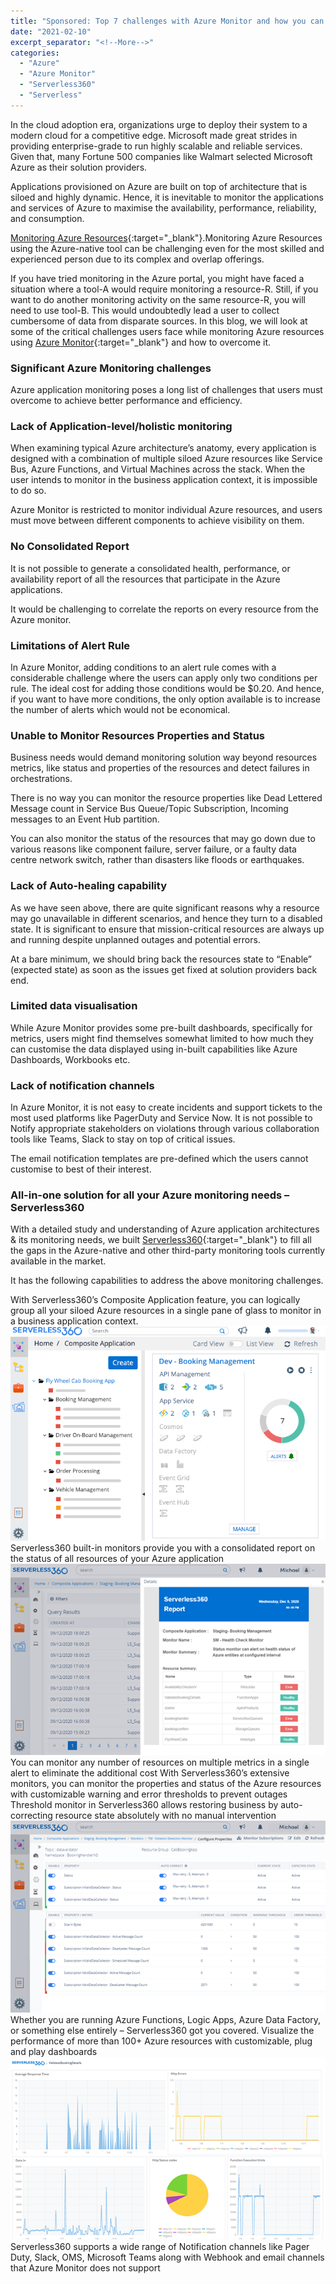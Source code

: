 ```yaml
---
title: "Sponsored: Top 7 challenges with Azure Monitor and how you can fix it."
date: "2021-02-10"
excerpt_separator: "<!--More-->"
categories: 
  - "Azure"
  - "Azure Monitor"
  - "Serverless360"
  - "Serverless"
---
```


In the cloud adoption era, organizations urge to deploy their system to a modern cloud for a competitive edge. Microsoft made great strides in providing enterprise-grade to run highly scalable and reliable services. Given that, many Fortune 500 companies like Walmart selected Microsoft Azure as their solution providers.

Applications provisioned on Azure are built on top of architecture that is siloed and highly dynamic. Hence, it is inevitable to monitor the applications and services of Azure to maximise the availability, performance, reliability, and consumption.

<!--More-->

[Monitoring Azure Resources](https://www.serverless360.com/microsoft-azure-monitoring/){:target="_blank"}.Monitoring Azure Resources using the Azure-native tool can be challenging even for the most skilled and experienced person due to its complex and overlap offerings.

If you have tried monitoring in the Azure portal, you might have faced a situation where a tool-A would require monitoring a resource-R. Still, if you want to do another monitoring activity on the same resource-R, you will need to use tool-B. This would undoubtedly lead a user to collect cumbersome of data from disparate sources.
In this blog, we will look at some of the critical challenges users face while monitoring Azure resources using [Azure Monitor](https://www.serverless360.com/microsoft-azure-monitoring/){:target="_blank"} and how to overcome it.

### **Significant Azure Monitoring challenges**
Azure application monitoring poses a long list of challenges that users must overcome to achieve better performance and efficiency.

### **Lack of Application-level/holistic monitoring**
When examining typical Azure architecture’s anatomy, every application is designed with a combination of multiple siloed Azure resources like Service Bus, Azure Functions, and Virtual Machines across the stack. When the user intends to monitor in the business application context, it is impossible to do so.

Azure Monitor is restricted to monitor individual Azure resources, and users must move between different components to achieve visibility on them.

### **No Consolidated Report**
It is not possible to generate a consolidated health, performance, or availability report of all the resources that participate in the Azure applications.

It would be challenging to correlate the reports on every resource from the Azure monitor.

### **Limitations of Alert Rule**
In Azure Monitor, adding conditions to an alert rule comes with a considerable challenge where the users can apply only two conditions per rule. The ideal cost for adding those conditions would be $0.20. And hence, if you want to have more conditions, the only option available is to increase the number of alerts which would not be economical.

### **Unable to Monitor Resources Properties and Status**
Business needs would demand monitoring solution way beyond resources metrics, like status and properties of the resources and detect failures in orchestrations.

There is no way you can monitor the resource properties like Dead Lettered Message count in Service Bus Queue/Topic Subscription, Incoming messages to an Event Hub partition.

You can also monitor the status of the resources that may go down due to various reasons like component failure, server failure, or a faulty data centre network switch, rather than disasters like floods or earthquakes.

### **Lack of Auto-healing capability**
As we have seen above, there are quite significant reasons why a resource may go unavailable in different scenarios, and hence they turn to a disabled state. It is significant to ensure that mission-critical resources are always up and running despite unplanned outages and potential errors.

At a bare minimum, we should bring back the resources state to “Enable” (expected state) as soon as the issues get fixed at solution providers back end.

### **Limited data visualisation**
While Azure Monitor provides some pre-built dashboards, specifically for metrics, users might find themselves somewhat limited to how much they can customise the data displayed using in-built capabilities like Azure Dashboards, Workbooks etc.

 
### **Lack of notification channels**
In Azure Monitor, it is not easy to create incidents and support tickets to the most used platforms like PagerDuty and Service Now. It is not possible to Notify appropriate stakeholders on violations through various collaboration tools like Teams, Slack to stay on top of critical issues.

The email notification templates are pre-defined which the users cannot customise to best of their interest.

### **All-in-one solution for all your Azure monitoring needs – Serverless360**
With a detailed study and understanding of Azure application architectures & its monitoring needs, we built [Serverless360](https://www.serverless360.com/){:target="_blank"} to fill all the gaps in the Azure-native and other third-party monitoring tools currently available in the market.

It has the following capabilities to address the above monitoring challenges.

With Serverless360’s Composite Application feature, you can logically group all your siloed Azure resources in a single pane of glass to monitor in a business application context.
![](assets/images/posts/2021-02-10-Serverless360-1.png)\
Serverless360 built-in monitors provide you with a consolidated report on the status of all resources of your Azure application
![](assets/images/posts/2021-02-10-Serverless360-2.png)\
You can monitor any number of resources on multiple metrics in a single alert to eliminate the additional cost
With Serverless360’s extensive monitors, you can monitor the properties and status of the Azure resources with customizable warning and error thresholds to prevent outages
Threshold monitor in Serverless360 allows restoring business by auto-correcting resource state absolutely with no manual intervention
![](assets/images/posts/2021-02-10-Serverless360-3.png)\
Whether you are running Azure Functions, Logic Apps, Azure Data Factory, or something else entirely – Serverless360 got you covered. Visualize the performance of more than 100+ Azure resources with customizable, plug and play dashboards
![](assets/images/posts/2021-02-10-Serverless360-4.png)\
Serverless360 supports a wide range of Notification channels like Pager Duty, Slack, OMS, Microsoft Teams along with Webhook and email channels that Azure Monitor does not support
